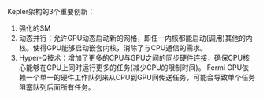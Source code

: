 Kepler架构的3个重要创新：
1. 强化的SM
2. 动态并行：允许GPU动态启动新的网格，即任一内核都能启动(调用)其他的内核。使得GPU能够启动嵌套内核，消除了与CPU通信的需求。
3. Hyper-Q技术：增加了更多的CPU与GPU之间的同步硬件连接，确保CPU核心能够在GPU上同时运行更多的任务(减少CPU的限制时间)。  Fermi GPU依赖一个单一的硬件工作队列来从CPU到GPU间传送任务，可能会导致单个任务阻塞队列后面所有任务。
